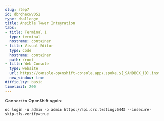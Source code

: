 ```yaml
---
slug: step7
id: dbnqhecwv052
type: challenge
title: Ansible Tower Integration
tabs:
- title: Terminal 1
  type: terminal
  hostname: container
- title: Visual Editor
  type: code
  hostname: container
  path: /root
- title: Web Console
  type: website
  url: https://console-openshift-console.apps.spoke.${_SANDBOX_ID}.instruqt.io
  new_window: true
difficulty: basic
timelimit: 200
---
```

Connect to OpenShift again:

```
oc login -u admin -p admin https://api.crc.testing:6443 --insecure-skip-tls-verify=true
```